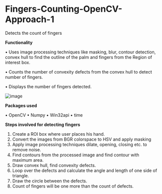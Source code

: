 # Fingers-Counting-OpenCV-Approach-1
Detects the count of fingers

**Functionality**

•	Uses image processing techniques like masking, blur, contour detection, convex hull to find the outline of the palm and fingers from the Region of interest box.

•	Counts the number of convexity defects from the convex hull to detect number of fingers.

•	Displays the number of fingers detected.

![image](https://user-images.githubusercontent.com/59373491/120928593-defe4580-c702-11eb-865e-b76a52af6e5a.png)

**Packages used**

•	OpenCV
•	Numpy
•	Win32api
•	time

**Steps involved for detecting fingers**

1.	Create a ROI box where user places his hand.
2.	Convert the images from BGR colorspace to HSV and apply masking
3.	Apply image processing techniques dilate, opening, closing etc. to remove noise.
4.	Find contours from the processed image and find contour with maximum area.
5.	Draw convex hull, find convexity defects.
6.	Loop over the defects and calculate the angle and length of one side of triangle.
7.	Draw the circle between the defects.
8.	Count of fingers will be one more than the count of defects.
